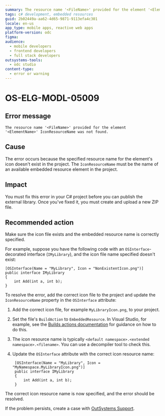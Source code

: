 ```yaml
---
summary: The resource name '<FileName>' provided for the element '<ElementName>' IconResourceName was not found.
tags: c# development, embedded resources
guid: 2b02449a-aa62-4d65-9871-9113efa4c301
locale: en-us
app_type: mobile apps, reactive web apps
platform-version: odc
figma:
audience:
  - mobile developers
  - frontend developers
  - full stack developers
outsystems-tools:
  - odc studio
content-type:
  - error or warning
---
```


# OS-ELG-MODL-05009

## Error message

`The resource name '<FileName>' provided for the element '<ElementName>' IconResourceName was not found.`

## Cause

The error occurs because the specified resource name for the element's icon doesn't exist in the project. The `IconResourceName` must be the name of an available embedded resource element in the project. 

## Impact

You must fix this error in your C# project before you can publish the external library. Once you've fixed it, you must create and upload a new ZIP file.

## Recommended action

Make sure the icon file exists and the embedded resource name is correctly specified. 

For example, suppose you have the following code with an `OSInterface`-decorated interface (`IMyLibrary`), and the icon file name specified doesn't exist:

    [OSInterface(Name = "MyLibrary", Icon = "NonExistentIcon.png")]
    public interface IMyLibrary
    {
        int Add(int a, int b);
    }

To resolve the error, add the correct icon file to the project and update the `IconResourceName` property in the `OSInterface` attribute:

1. Add the correct icon file, for example `MyLibraryIcon.png`, to your project.
1. Set the file's `BuildAction` to `EmbeddedResource`. In Visual Studio, for example, see the [Builds actions documentation](https://learn.microsoft.com/en-us/visualstudio/ide/build-actions?view=vs-2022) for guidance on how to do this.

1. The icon resource name is typically `<default namespace>.<extended namespace>.<filename>`. You can use a decompiler tool to check this.

1. Update the `OSInterface` attribute with the correct icon resource name:

        [OSInterface(Name = "MyLibrary", Icon = "MyNamespace.MyLibraryIcon.png")]
        public interface IMyLibrary
        {
            int Add(int a, int b);
        }

The correct icon resource name is now specified, and the error should be resolved.

If the problem persists, create a case with [OutSystems Support](https://www.outsystems.com/support/portal/open-support-case?ErrorCode=OS-ELG-MODL-05009).
